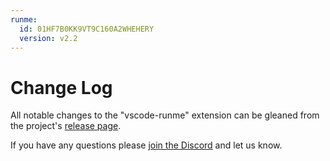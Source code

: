 ```yaml
---
runme:
  id: 01HF7B0KK9VT9C160A2WHEHERY
  version: v2.2
---
```


# Change Log

All notable changes to the "vscode-runme" extension can be gleaned from the project's [release page](https://github.com/stateful/vscode-runme/releases).

If you have any questions please [join the Discord](https://discord.gg/stateful) and let us know.
